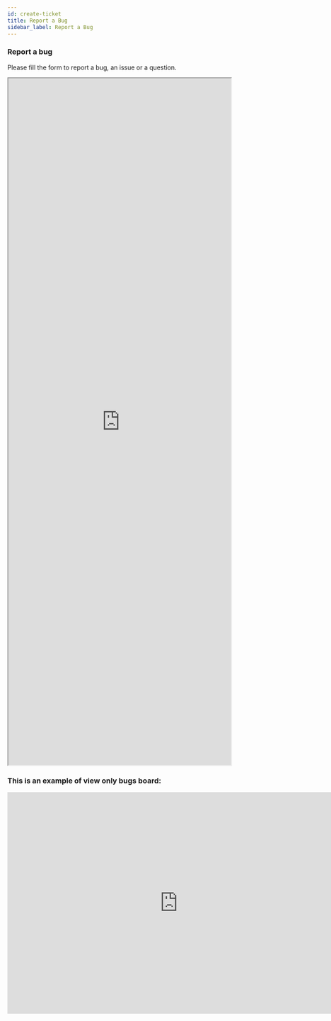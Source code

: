 ```yaml
---
id: create-ticket
title: Report a Bug
sidebar_label: Report a Bug
---
```


### Report a bug
Please fill the form to report a bug, an issue or a question.

<iframe src="https://forms.monday.com/forms/embed/ed24a0734036e7b70bec3fc5c3729d33" width="100%" height="1550" style=""></iframe>

### This is an example of view only bugs board:
<iframe src="https://view.monday.com/embed/205262707-2db0f21b77c5be7fa40bb5e2ef460532" width=770 height=500 style="border: 0;"></iframe>